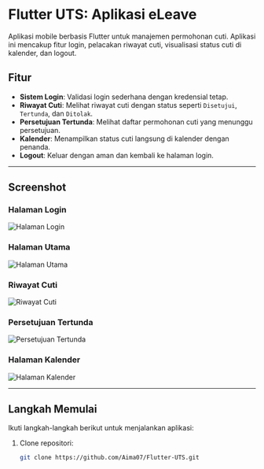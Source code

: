 
# Flutter UTS: Aplikasi eLeave

Aplikasi mobile berbasis Flutter untuk manajemen permohonan cuti. Aplikasi ini mencakup fitur login, pelacakan riwayat cuti, visualisasi status cuti di kalender, dan logout.

## Fitur
- **Sistem Login**: Validasi login sederhana dengan kredensial tetap.
- **Riwayat Cuti**: Melihat riwayat cuti dengan status seperti `Disetujui`, `Tertunda`, dan `Ditolak`.
- **Persetujuan Tertunda**: Melihat daftar permohonan cuti yang menunggu persetujuan.
- **Kalender**: Menampilkan status cuti langsung di kalender dengan penanda.
- **Logout**: Keluar dengan aman dan kembali ke halaman login.

---

## Screenshot

### Halaman Login
![Halaman Login](lib/images/login_screen.png)

### Halaman Utama
![Halaman Utama](images/home_screen.png)

### Riwayat Cuti
![Riwayat Cuti](images/history_screen.png)

### Persetujuan Tertunda
![Persetujuan Tertunda](images/pending_screen.png)

### Halaman Kalender
![Halaman Kalender](images/calendar_screen.png)

---

## Langkah Memulai

Ikuti langkah-langkah berikut untuk menjalankan aplikasi:

1. Clone repositori:
   ```bash
   git clone https://github.com/Aima07/Flutter-UTS.git
